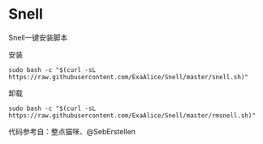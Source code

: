# Snell
Snell一键安装脚本

安装
```
sudo bash -c "$(curl -sL https://raw.githubusercontent.com/ExaAlice/Snell/master/snell.sh)"
```
卸载
```
sudo bash -c "$(curl -sL https://raw.githubusercontent.com/ExaAlice/Snell/master/rmsnell.sh)"
```
代码参考自：整点猫咪、@SebErstellen
